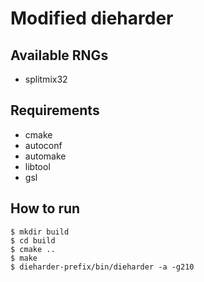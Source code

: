 Modified dieharder
==================

Available RNGs
--------
* splitmix32

Requirements
------------
* cmake
* autoconf
* automake
* libtool
* gsl

How to run
-------------

```
$ mkdir build
$ cd build
$ cmake ..
$ make
$ dieharder-prefix/bin/dieharder -a -g210
```
